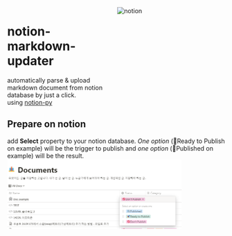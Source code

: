 <img align="right" src="https://miro.medium.com/max/700/1*aTuWWHnk0-FeyetCxyNCCg.png" alt="notion" width=250 height=250 />

# notion-markdown-updater

automatically parse & upload markdown document from notion database by just a click.   
using [notion-py](https://github.com/jamalex/notion-py)

## Prepare on notion
add **Select** property to your notion database. *One option* (🚀Ready to Publish on example) will be the trigger to publish and *one option* (📰Published on example) will be the result.   
<img align="left" src="./image/property-example.png" alt="property example" width=80% height=80% />
